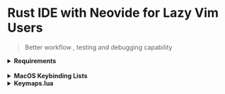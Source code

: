 # Rust IDE with Neovide for Lazy Vim Users

> Better workflow , testing and debugging capability

<details>
<summary>
<strong> Requirements  <strong>
</summary>

Must Have Installed, check the link on how to install it

- [Rust](https://www.rust-lang.org/tools/install)

- [Neovide](https://neovide.dev)

- [Cargo Nexttest](https://nexte.st)

</details>

<br>

<details>
<summary>
 <strong>  MacOS Keybinding Lists </strong>
</summary>
<br>

## Rust Specific Key Bindings

### <strong>Testing:</strong>

<kbd>F1</kbd> === `RustRunnables`

<kbd>F3</kbd> === `RustDebuggables`

<kbd>F4</kbd> === `Run Ignored Tests`

<kbd>F5</kbd> === `Reload Workspace`

<kbd>CMD</kbd> + <kbd>r</kbd> === `Run App`

<kbd>CMD</kbd> + <kbd>Shift</kbd> + <kbd>r</kbd> === Run Test Under Cursor

<kbd>CMD</kbd> + <kbd>g</kbd> === `Share to Rust Playground`

### <strong>Debugging:</strong>

<kbd>CMD</kbd> + <kbd>D</kbd> === `Toggle Breakpoint``

<kbd>CMD</kbd> + <kbd>F1</kbd> === `Continue`

<kbd>CMD</kbd> + <kbd>F2</kbd> === `Step Over`

<kbd>CMD</kbd> + <kbd>F3</kbd> === `Step Into`

<kbd>CMD</kbd> + <kbd>F4</kbd> === `Step Out`

### <strong>LSP</strong>

<kbd>F2</kbd> === `Rename`

<kbd>CMD</kbd> + <kbd>.</kbd> === `Code Actions`

<kbd>CMD</kbd> + <kbd>P</kbd> === `Search File`

## Global Key Bindings

### <strong>File Editing</strong>

<kbd>CMD</kbd> + <kbd>S</kbd> === `Save`

<kbd>CMD</kbd> + <kbd>V</kbd> === `Paste`

<kbd>CMD</kbd> + <kbd>Y</kbd> === `Redo`

<kbd>CMD</kbd> + <kbd>Z</kbd> === `Undo`

<kbd>CMD</kbd> + <kbd>J,K</kbd> === `Move Line Up and Down`

### <strong>Tabs Navigation</strong>

<kbd>CMD</kbd> + <kbd>Q</kbd> === `Quit`

<kbd>CMD</kbd> + <kbd>T</kbd> === `New Tab`

<kbd>CMD</kbd> + <kbd>W</kbd> === `Close Tab`

<kbd>CMD</kbd> + <kbd>[1-9]</kbd> === `Switch Tab [1-9]`

<kbd>CMD</kbd> + <kbd>B</kbd> === `Toggle Sidebar`

<kbd>CTRL</kbd> + <kbd>H,J,K,L</kbd> === `Pane Navigation`

</details>

<details>
<summary>
<strong>Keymaps.lua
</summary>

<br>

> <strong>Keymaps for quickly moving around panes and resizing panes</strong>

<br>

`config/keymaps/navigation`

<strong>navigation panes with <kbd>CMD</kbd> + <kbd>h,j,k,l</kbd></strong>

<br>

`config/keymaps/sidebar`

<strong><kbd>CMD</kbd> + b to toggle sidebar</strong>

<br>

`config/keymaps/split-windows`

<strong>split windows <kbd>vsp</kbd> and <kbd>sp</kbd></strong>

<br>

`config/keymaps/resizepane`

<strong> resize panes with <kbd>--</kbd> , <kbd>==</kbd> , <kbd>\_\_</kbd>, and <kbd>++</kbd>

<br>

> <strong>Keymaps for editing , manipulating text</strong>

<br>

`config/keymaps/clipboard`

<strong>Clipboard Pasting with <kbd>CMD</kbd> + <kbd>v</kbd> and <kbd>Y</kbd> to yank Line</strong>

<br>

`config/keymaps/undoredo`

<strong>UNDO and REDO with <kbd>CMD</kbd>+<kbd>z</kbd> and <kbd>CMD</kbd>+<kbd>Y</kbd></strong>

<br>

`config/keymaps/save`

<strong>Save Files with <kbd>CMD</kbd>+<kbd>S</kbd></strong>

<br>

`config/keymaps/reload`

<strong>Reload Vim Config with <kbd>Shift</kbd>+<kbd>f5</kbd></strong>

<br>

`config/keymaps/movelines`

<strong>Move lines Up and Down with <kbd>OPT</kbd>+ <kbd>J/K</kbd></strong>

<br>

<br>

> <strong>Manage buffers</strong>

<br>

`config/keymaps/smartquit`

<strong> Smart Quit with <kbd>qq</kbd></strong>

<br>

`config/keymaps/tabs`

<strong>Switch Tabs with <kbd>CMD</kbd>+<kbd>1-9</kbd> , close tab with <kbd>CMD</kbd>+ <kbd>w</kbd> , new tab with <kbd>CMD</kbd>+ <kbd>n</kbd></strong>

<br>

`config/keymaps/buffer_manager`

<strong> Previous Buffer <kbd>bp</kbd>,Next Buffer <kbd>bn</kbd>, Delete Buffer <kbd>bd</kbd>, Quit all Buffers Except Current <kbd>bq</kbd> </strong>

<br>

<details>

#### [Learn Lazy Vim Keymaps](https://www.lazyvim.org/keymaps)
